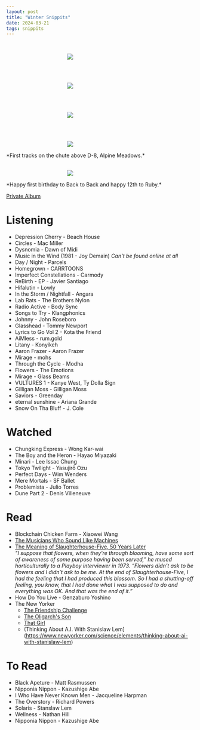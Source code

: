 ```yaml
---
layout: post
title: "Winter Snippits"
date: 2024-03-21
tags: snippits
---
```


<br>
<p align="center">
<img style="max-width: 1024px; margin: 0 0 0 -162px;" src="https://storage.googleapis.com/fkwang_blog_image_hosting/2024_03_21_winter_snippits/img1.jpg">
</p>
<br>

<br>
<p align="center">
<img style="max-width: 1024px; margin: 0 0 0 -162px;" src="https://storage.googleapis.com/fkwang_blog_image_hosting/2024_03_21_winter_snippits/img2.jpg">
</p>
<br>

<br>
<p align="center">
<img style="max-width: 1024px; margin: 0 0 0 -162px;" src="https://storage.googleapis.com/fkwang_blog_image_hosting/2024_03_21_winter_snippits/img3.jpg">
</p>
<br>

<br>
<p align="center">
<img style="max-width: 1024px; margin: 0 0 0 -162px;" src="https://storage.googleapis.com/fkwang_blog_image_hosting/2024_03_21_winter_snippits/img4.gif">
</p>
*First tracks on the chute above D-8, Alpine Meadows.*
<br>

<br>
<p align="center">
<img style="max-width: 1024px; margin: 0 0 0 -162px;" src="https://storage.googleapis.com/fkwang_blog_image_hosting/2024_03_21_winter_snippits/img5.jpg">
</p>
*Happy first birthday to Back to Back and happy 12th to Ruby.*
<br>

[Private Album](https://jstrieb.github.io/link-lock/#eyJ2IjoiMC4wLjEiLCJlIjoiTmczK2RUdjNjczNSZXFhRnRHdFdiQk5FN3BuNmlablgyN2dKU0NXSEFiZnhxSE44ZzBXQklGRHJWdGhpU3M1TURmWHdtVnFRQmRhcGd4TjR6b0VzaEtNNkhXTTRQYkdhUVhBRFFMcWg1eTY1MDdTK3F6WVBqTFl1QVF5SjdNL1VTZ1hZMFE9PSIsInMiOiJpVHRINlZ5U1hOSFlyNFZMS3VvS2hBPT0iLCJpIjoiTnBrNjViNXJWc0NYbmVmVCJ9)

# Listening

- Depression Cherry - Beach House
- Circles - Mac Miller
- Dysnomia - Dawn of Midi
- Music in the Wind (1981 - Joy Demain)
  *Can't be found online at all*
- Day / Night - Parcels
- Homegrown - CARRTOONS
- Imperfect Constellations - Carmody
- ReBirth - EP - Javier Santiago
- Hifalutin - Lowly
- In the Storm / Nightfall - Angara
- Lab Rats - The Brothers Nylon
- Radio Active - Body Sync
- Songs to Try - Klangphonics
- Johnny - John Roseboro
- Glasshead - Tommy Newport
- Lyrics to Go Vol 2 - Kota the Friend
- AiMless - rum.gold
- Litany - Konyikeh
- Aaron Frazer - Aaron Frazer
- Mirage - mohs
- Through the Cycle - Modha
- Flowers - The Emotions
- Mirage - Glass Beams
- VULTURES 1 - Kanye West, Ty Dolla $ign
- Gilligan Moss - Gilligan Moss
- Saviors - Greenday
- eternal sunshine - Ariana Grande
- Snow On Tha Bluff - J. Cole

# Watched

- Chungking Express - Wong Kar-wai
- The Boy and the Heron - Hayao Miyazaki
- Minari - Lee Issac Chung
- Tokyo Twilight - Yasujirō Ozu
- Perfect Days - Wim Wenders
- Mere Mortals - SF Ballet
- Problemista - Julio Torres
- Dune Part 2 - Denis Villeneuve

# Read

- Blockchain Chicken Farm - Xiaowei Wang
- [The Musicians Who Sound Like Machines](https://www.theatlantic.com/culture/archive/2023/11/pinkpantheress-heaven-knows-digital-pop/675965/)
- [The Meaning of Slaughterhouse-Five, 50 Years Later](https://www.theatlantic.com/entertainment/archive/2019/03/why-slaughterhouse-five-resonates-50-years-later/586180/) \
  *"I suppose that flowers, when they’re through blooming, have some sort of awareness of some purpose having been served,” he mused horticulturally to a Playboy interviewer in 1973. “Flowers didn’t ask to be flowers and I didn’t ask to be me. At the end of Slaughterhouse-Five, I had the feeling that I had produced this blossom. So I had a shutting-off feeling, you know, that I had done what I was supposed to do and everything was OK. And that was the end of it.”*
- How Do You Live - Genzaburo Yoshino
- The New Yorker
    - [The Friendship Challenge](https://www.newyorker.com/magazine/2024/02/12/the-friendship-challenge)
    - [The Oligarch's Son](https://www.newyorker.com/magazine/2024/02/12/a-teens-fatal-plunge-into-the-london-underworld)
    - [That Girl](https://www.newyorker.com/magazine/2024/02/12/that-girl-fiction-addie-citchens)
    - (Thinking About A.I. With Stanislaw Lem](https://www.newyorker.com/science/elements/thinking-about-ai-with-stanislaw-lem)

# To Read

- Black Apeture - Matt Rasmussen
- Nipponia Nippon - Kazushige Abe
- I Who Have Never Known Men - Jacqueline Harpman
- The Overstory - Richard Powers
- Solaris - Stanslaw Lem
- Wellness - Nathan Hill
- Nipponia Nippon - Kazushige Abe